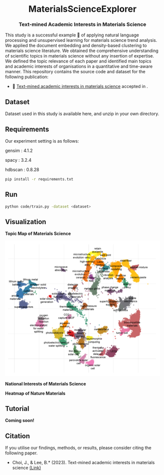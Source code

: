 <h1 align="center">MaterialsScienceExplorer</h1>
<h3 align="center">Text-mined Academic Interests in Materials Science</h3>

</p>


This study is a successful example :star2: of applying natural language processing and unsupervised learning for materials science trend analysis. 
We applied the document embedding and density-based clustering to materials science literature.
We obtained the comprehensive understanding of scientific topics in materials science without any insertion of expertise.
We defined the topic relevance of each paper and identified main topics and academic interests of organisations in a quantitative and time-aware manner.
This repository contains the source code and dataset for the following publication:
- :page_facing_up: [Text-mined academic interests in materials science](Link) accepted in .

## Dataset
Dataset used in this study is available here, and unzip in your own directory.

## Requirements
Our experiment setting is as follows:

gensim : 4.1.2

spacy : 3.2.4

hdbscan : 0.8.28

```bash
pip install -r requirements.txt
```
## Run

```bash
python code/train.py -dataset <dataset>
```



## Visualization

**Topic Map of Materials Science**

![](./image/embd.png)

**National Interests of Materials Science**



**Heatmap of Nature Materials**




## Tutorial
**Coming soon!**


## Citation
If you utilise our findings, methods, or results, please consider citing the following paper.
- Choi, J., & Lee, B.* (2023). Text-mined academic interests in materials science [(Link)]()
